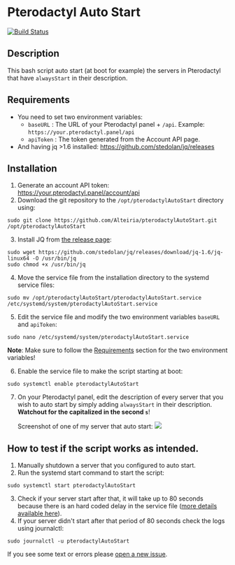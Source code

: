 # Pterodactyl Auto Start
[![Build Status](https://travis-ci.com/Alteiria/pterodactylAutoStart.svg?branch=master)](https://travis-ci.com/Alteiria/pterodactylAutoStart)

## Description

This bash script auto start (at boot for example) the servers in Pterodactyl that have `alwaysStart` in their description.

## Requirements

* You need to set two environment variables:
  * `baseURL` : The URL of your Pterodactyl panel + `/api`. Example: `https://your.pterodactyl.panel/api`
  * `apiToken` : The token generated from the Account API page.
* And having jq >1.6 installed: https://github.com/stedolan/jq/releases

## Installation
1. Generate an account API token: https://your.pterodactyl.panel/account/api
2. Download the git repository to the `/opt/pterodactylAutoStart` directory using:
````
sudo git clone https://github.com/Alteiria/pterodactylAutoStart.git /opt/pterodactylAutoStart
````
3. Install JQ from [the release page](https://github.com/stedolan/jq/releases):
````
sudo wget https://github.com/stedolan/jq/releases/download/jq-1.6/jq-linux64 -O /usr/bin/jq
sudo chmod +x /usr/bin/jq
````
4. Move the service file from the installation directory to the systemd service files:
````
sudo mv /opt/pterodactylAutoStart/pterodactylAutoStart.service /etc/systemd/system/pterodactylAutoStart.service
````
5. Edit the service file and modify the two environment variables `baseURL` and `apiToken`:

````
sudo nano /etc/systemd/system/pterodactylAutoStart.service
````

**Note**: Make sure to follow the [Requirements](https://github.com/Alteiria/pterodactylAutoStart#requirements) section for the two environment variables!

6. Enable the service file to make the script starting at boot:
````
sudo systemctl enable pterodactylAutoStart
````
7. On your Pterodactyl panel, edit the description of every server that you wish to auto start by simply adding `alwaysStart` in their description. **Watchout for the capitalized in the second `s`**!

    Screenshot of one of my server that auto start:
![](https://i.imgur.com/7Cg4J9k.png)

## How to test if the script works as intended.

1. Manually shutdown a server that you configured to auto start.
2. Run the systemd start command to start the script:
````
sudo systemctl start pterodactylAutoStart
````
3. Check if your server start after that, it will take up to 80 seconds because there is an hard coded delay in the service file ([more details available here](https://github.com/Alteiria/pterodactylAutoStart/issues/2)).
4. If your server didn't start after that period of 80 seconds check the logs using journalctl:
````
sudo journalctl -u pterodactylAutoStart
````
If you see some text or errors please [open a new issue](https://github.com/Alteiria/pterodactylAutoStart/issues/new).